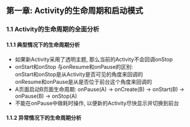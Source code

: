 ## 第一章: Activity的生命周期和启动模式

### 1.1 Activity的生命周期的全面分析

#### 1.1.1 典型情况下的生命周期分析
* 如果新Activity采用了透明主题, 那么当前的Activity不会回调onStop
* onStart和onStop 与onResume和onPause的区别:</br>
    onStart和onStop是从Activity是否可见的角度来回调的  </br>
    onResume和onPause是从是否位于前台这个角度来回调的  </br>
* A页面启动B页面生命周期: onPause(A) -> onCreate(B) -> onStart(B) -> onPause(B) -> onStop(A)
* 不能在onPause中做耗时操作, 以便新的Activity尽快显示并切换到前台

#### 1.1.2 异常情况下的生命周期分析